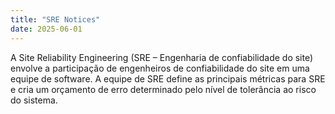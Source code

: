 ```yaml
---
title: "SRE Notices"
date: 2025-06-01
---
```

A Site Reliability Engineering (SRE – Engenharia de confiabilidade do site) envolve a participação de engenheiros de confiabilidade do site em uma equipe de software. A equipe de SRE define as principais métricas para SRE e cria um orçamento de erro determinado pelo nível de tolerância ao risco do sistema.
